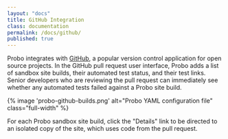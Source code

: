 ```yaml
---
layout: "docs"
title: GitHub Integration
class: documentation
permalink: /docs/github/
published: true
---
```

Probo integrates with [GitHub](http://github.com/), a popular version control application for open source projects. In the GitHub pull request user interface, Probo adds a list of sandbox site builds, their automated test status, and their test links. Senior developers who are reviewing the pull request can immediately see whether any automated tests failed against a Probo site build.

{% image 'probo-github-builds.png' alt="Probo YAML configuration file" class="full-width" %}

For each Probo sandbox site build, click the "Details" link to be directed to an isolated copy of the site, which uses code from the pull request.
